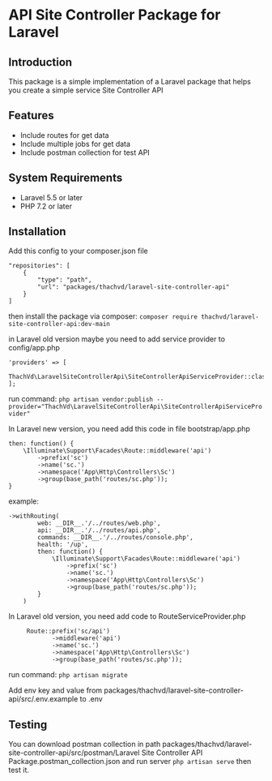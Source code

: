 <h1>API Site Controller Package for Laravel</h1>

## Introduction
This package is a simple implementation of a Laravel package that helps you create a simple service Site Controller API

## Features
- Include routes for get data
- Include multiple jobs for get data
- Include postman collection for test API

## System Requirements
- Laravel 5.5 or later
- PHP 7.2 or later

## Installation
Add this config to your composer.json file
```
"repositories": [
    {
        "type": "path",
        "url": "packages/thachvd/laravel-site-controller-api"
    }
]
```
then install the package via composer:
``` composer require thachvd/laravel-site-controller-api:dev-main ```

in Laravel old version maybe you need to add service provider to config/app.php
```
'providers' => [
    ThachVd\LaravelSiteControllerApi\SiteControllerApiServiceProvider::class,
];
```
run command:
```php artisan vendor:publish --provider="ThachVd\LaravelSiteControllerApi\SiteControllerApiServiceProvider" ```

In Laravel new version, you need add this code in file bootstrap/app.php
```
then: function() {
    \Illuminate\Support\Facades\Route::middleware('api')
        ->prefix('sc')
        ->name('sc.')
        ->namespace('App\Http\Controllers\Sc')
        ->group(base_path('routes/sc.php'));
}
```
example: 
```
->withRouting(
        web: __DIR__.'/../routes/web.php',
        api: __DIR__.'/../routes/api.php',
        commands: __DIR__.'/../routes/console.php',
        health: '/up',
        then: function() {
            \Illuminate\Support\Facades\Route::middleware('api')
                ->prefix('sc')
                ->name('sc.')
                ->namespace('App\Http\Controllers\Sc')
                ->group(base_path('routes/sc.php'));
        }
    )
```
In Laravel old version, you need add code to RouteServiceProvider.php
```
     Route::prefix('sc/api')
            ->middleware('api')
            ->name('sc.')
            ->namespace('App\Http\Controllers\Sc')
            ->group(base_path('routes/sc.php'));
```

run command:
```php artisan migrate ```

Add env key and value from packages/thachvd/laravel-site-controller-api/src/.env.example to .env

## Testing
You can download postman collection in path packages/thachvd/laravel-site-controller-api/src/postman/Laravel Site Controller API Package.postman_collection.json and run server ``` php artisan serve ``` then test it.


